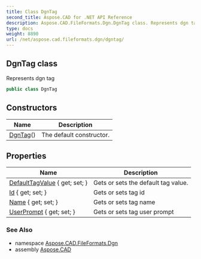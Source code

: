 ```yaml
---
title: Class DgnTag
second_title: Aspose.CAD for .NET API Reference
description: Aspose.CAD.FileFormats.Dgn.DgnTag class. Represents dgn tag
type: docs
weight: 8890
url: /net/aspose.cad.fileformats.dgn/dgntag/
---
```

## DgnTag class

Represents dgn tag

```csharp
public class DgnTag
```

## Constructors

| Name | Description |
| --- | --- |
| [DgnTag](dgntag/)() | The default constructor. |

## Properties

| Name | Description |
| --- | --- |
| [DefaultTagValue](../../aspose.cad.fileformats.dgn/dgntag/defaulttagvalue/) { get; set; } | Gets or sets the default tag value. |
| [Id](../../aspose.cad.fileformats.dgn/dgntag/id/) { get; set; } | Gets or sets tag id |
| [Name](../../aspose.cad.fileformats.dgn/dgntag/name/) { get; set; } | Gets or sets tag name |
| [UserPrompt](../../aspose.cad.fileformats.dgn/dgntag/userprompt/) { get; set; } | Gets or sets tag user prompt |

### See Also

* namespace [Aspose.CAD.FileFormats.Dgn](../../aspose.cad.fileformats.dgn/)
* assembly [Aspose.CAD](../../)


